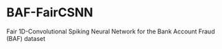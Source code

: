 # BAF-FairCSNN
Fair 1D-Convolutional Spiking Neural Network for the Bank Account Fraud (BAF) dataset
